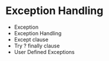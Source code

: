 # Exception Handling
- Exception
- Exception Handling
- Except clause
- Try ? finally clause
- User Defined Exceptions

